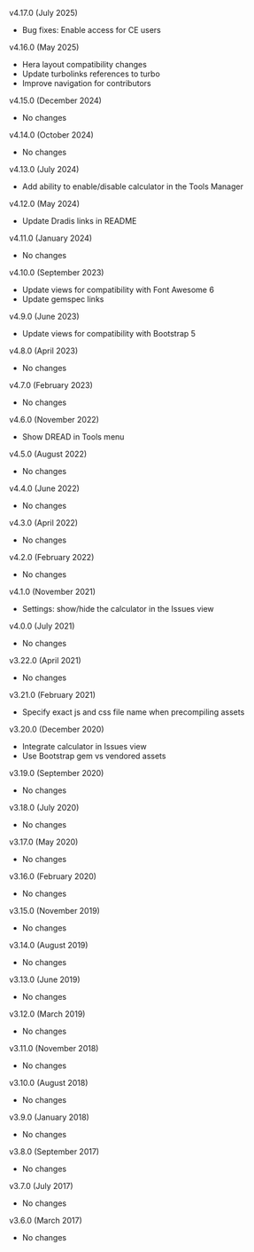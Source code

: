 v4.17.0 (July 2025)

- Bug fixes: Enable access for CE users

v4.16.0 (May 2025)

- Hera layout compatibility changes
- Update turbolinks references to turbo
- Improve navigation for contributors

v4.15.0 (December 2024)

- No changes

v4.14.0 (October 2024)

- No changes

v4.13.0 (July 2024)

- Add ability to enable/disable calculator in the Tools Manager

v4.12.0 (May 2024)

- Update Dradis links in README

v4.11.0 (January 2024)

- No changes

v4.10.0 (September 2023)

- Update views for compatibility with Font Awesome 6
- Update gemspec links

v4.9.0 (June 2023)

- Update views for compatibility with Bootstrap 5

v4.8.0 (April 2023)

- No changes

v4.7.0 (February 2023)

- No changes

v4.6.0 (November 2022)

- Show DREAD in Tools menu

v4.5.0 (August 2022)

- No changes

v4.4.0 (June 2022)

- No changes

v4.3.0 (April 2022)

- No changes

v4.2.0 (February 2022)

- No changes

v4.1.0 (November 2021)

- Settings: show/hide the calculator in the Issues view

v4.0.0 (July 2021)

- No changes

v3.22.0 (April 2021)

- No changes

v3.21.0 (February 2021)

- Specify exact js and css file name when precompiling assets

v3.20.0 (December 2020)

- Integrate calculator in Issues view
- Use Bootstrap gem vs vendored assets

v3.19.0 (September 2020)

- No changes

v3.18.0 (July 2020)

- No changes

v3.17.0 (May 2020)

- No changes

v3.16.0 (February 2020)

- No changes

v3.15.0 (November 2019)

- No changes

v3.14.0 (August 2019)

- No changes

v3.13.0 (June 2019)

- No changes

v3.12.0 (March 2019)

- No changes

v3.11.0 (November 2018)

- No changes

v3.10.0 (August 2018)

- No changes

v3.9.0 (January 2018)

- No changes

v3.8.0 (September 2017)

- No changes

v3.7.0 (July 2017)

- No changes

v3.6.0 (March 2017)

- No changes
